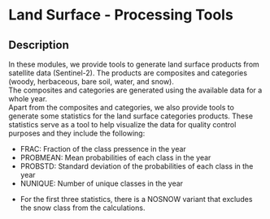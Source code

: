 # Land Surface - Processing Tools

## Description

In these modules, we provide tools to generate land surface products from satellite data (Sentinel-2). The products are composites and categories (woody, herbaceous, bare soil, water, and snow).  
The composites and categories are generated using the available data for a whole year.  
Apart from the composites and categories, we also provide tools to generate some statistics for the land surface categories products. These statistics serve as a tool to help visualize the data for quality control purposes and they include the following:
- FRAC: Fraction of the class pressence in the year
- PROBMEAN: Mean probabilities of each class in the year
- PROBSTD: Standard deviation of the probabilities of each class in the year
- NUNIQUE: Number of unique classes in the year 
* For the first three statistics, there is a NOSNOW variant that excludes the snow class from the calculations.
